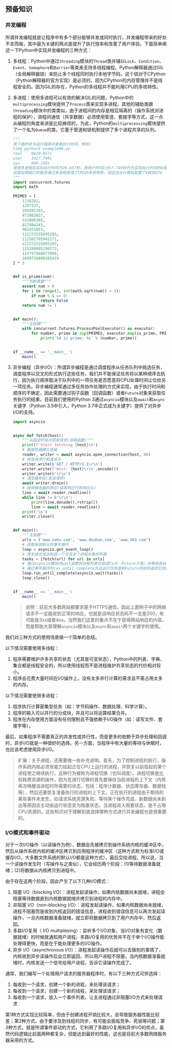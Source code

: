 ## 预备知识

### 并发编程

所谓并发编程就是让程序中有多个部分能够并发或同时执行，并发编程带来的好处不言而喻，其中最为关键的两点是提升了执行效率和改善了用户体验。下面简单阐述一下Python中实现并发编程的三种方式：

1. 多线程：Python中通过`threading`模块的`Thread`类并辅以`Lock`、`Condition`、`Event`、`Semaphore`和`Barrier`等类来支持多线程编程。Python解释器通过GIL（全局解释器锁）来防止多个线程同时执行本地字节码，这个锁对于CPython（Python解释器的官方实现）是必须的，因为CPython的内存管理并不是线程安全的。因为GIL的存在，Python的多线程并不能利用CPU的多核特性。

2. 多进程：使用多进程可以有效的解决GIL的问题，Python中的`multiprocessing`模块提供了`Process`类来实现多进程，其他的辅助类跟`threading`模块中的类类似，由于进程间的内存是相互隔离的（操作系统对进程的保护），进程间通信（共享数据）必须使用管道、套接字等方式，这一点从编程的角度来讲是比较麻烦的，为此，Python的`multiprocessing`模块提供了一个名为`Queue`的类，它基于管道和锁机制提供了多个进程共享的队列。

   ```python
   """
   用下面的命令运行程序并查看执行时间，例如：
   time python3 example06.py
   real    0m20.657s
   user    1m17.749s
   sys     0m0.158s
   使用多进程后实际执行时间为20.657秒，而用户时间1分17.749秒约为实际执行时间的4倍
   这就证明我们的程序通过多进程使用了CPU的多核特性，而且这台计算机配置了4核的CPU
   """
   import concurrent.futures
   import math
   
   PRIMES = [
       1116281,
       1297337,
       104395303,
       472882027,
       533000389,
       817504243,
       982451653,
       112272535095293,
       112582705942171,
       112272535095293,
       115280095190773,
       115797848077099,
       1099726899285419
   ] * 5
   
   
   def is_prime(num):
       """判断素数"""
       assert num > 0
       for i in range(2, int(math.sqrt(num)) + 1):
           if num % i == 0:
               return False
       return num != 1
   
   
   def main():
       """主函数"""
       with concurrent.futures.ProcessPoolExecutor() as executor:
           for number, prime in zip(PRIMES, executor.map(is_prime, PRIMES)):
               print('%d is prime: %s' % (number, prime))
   
   
   if __name__ == '__main__':
       main()
   ```

3. 异步编程（异步I/O）：所谓异步编程是通过调度程序从任务队列中挑选任务，调度程序以交叉的形式执行这些任务，我们并不能保证任务将以某种顺序去执行，因为执行顺序取决于队列中的一项任务是否愿意将CPU处理时间让位给另一项任务。异步编程通常通过多任务协作处理的方式来实现，由于执行时间和顺序的不确定，因此需要通过钩子函数（回调函数）或者`Future`对象来获取任务执行的结果。目前我们使用的Python 3通过`asyncio`模块以及`await`和`async`关键字（Python 3.5中引入，Python 3.7中正式成为关键字）提供了对异步I/O的支持。

   ```python
   import asyncio
   
   
   async def fetch(host):
       """从指定的站点抓取信息(协程函数)"""
       print(f'Start fetching {host}\n')
       # 跟服务器建立连接
       reader, writer = await asyncio.open_connection(host, 80)
       # 构造请求行和请求头
       writer.write(b'GET / HTTP/1.1\r\n')
       writer.write(f'Host: {host}\r\n'.encode())
       writer.write(b'\r\n')
       # 清空缓存区(发送请求)
       await writer.drain()
       # 接收服务器的响应(读取响应行和响应头)
       line = await reader.readline()
       while line != b'\r\n':
           print(line.decode().rstrip())
           line = await reader.readline()
       print('\n')
       writer.close()
   
   
   def main():
       """主函数"""
       urls = ('www.sohu.com', 'www.douban.com', 'www.163.com')
       # 获取系统默认的事件循环
       loop = asyncio.get_event_loop()
       # 用生成式语法构造一个包含多个协程对象的列表
       tasks = [fetch(url) for url in urls]
       # 通过asyncio模块的wait函数将协程列表包装成Task（Future子类）并等待其执行完成
       # 通过事件循环的run_until_complete方法运行任务直到Future完成并返回它的结果
       loop.run_until_complete(asyncio.wait(tasks))
       loop.close()
   
   
   if __name__ == '__main__':
       main()
   ```

   > 说明：目前大多数网站都要求基于HTTPS通信，因此上面例子中的网络请求不一定能收到正常的响应，也就是说响应状态码不一定是200，有可能是3xx或者4xx。当然我们这里的重点不在于获得网站响应的内容，而是帮助大家理解`asyncio`模块以及`async`和`await`两个关键字的使用。

我们对三种方式的使用场景做一个简单的总结。

以下情况需要使用多线程：

1. 程序需要维护许多共享的状态（尤其是可变状态），Python中的列表、字典、集合都是线程安全的，所以使用线程而不是进程维护共享状态的代价相对较小。
2. 程序会花费大量时间在I/O操作上，没有太多并行计算的需求且不需占用太多的内存。

以下情况需要使用多进程：

1. 程序执行计算密集型任务（如：字节码操作、数据处理、科学计算）。
2. 程序的输入可以并行的分成块，并且可以将运算结果合并。
3. 程序在内存使用方面没有任何限制且不强依赖于I/O操作（如：读写文件、套接字等）。

最后，如果程序不需要真正的并发性或并行性，而是更多的依赖于异步处理和回调时，异步I/O就是一种很好的选择。另一方面，当程序中有大量的等待与休眠时，也应该考虑使用异步I/O。

> 扩展：关于进程，还需要做一些补充说明。首先，为了控制进程的执行，操作系统内核必须有能力挂起正在CPU上运行的进程，并恢复以前挂起的某个进程使之继续执行，这种行为被称为进程切换（也叫调度）。进程切换是比较耗费资源的操作，因为在进行切换时首先要保存当前进程的上下文（内核再次唤醒该进程时所需要的状态，包括：程序计数器、状态寄存器、数据栈等），然后还要恢复准备执行的进程的上下文。正在执行的进程由于期待的某些事件未发生，如请求系统资源失败、等待某个操作完成、新数据尚未到达等原因会主动由运行状态变为阻塞状态，当进程进入阻塞状态，是不占用CPU资源的。这些知识对于理解到底选择哪种方式进行并发编程也是很重要的。

### I/O模式和事件驱动

对于一次I/O操作（以读操作为例），数据会先被拷贝到操作系统内核的缓冲区中，然后从操作系统内核的缓冲区拷贝到应用程序的缓冲区（这种方式称为标准I/O或缓存I/O，大多数文件系统的默认I/O都是这种方式），最后交给进程。所以说，当一个读操作发生时（写操作与之类似），它会经历两个阶段：(1)等待数据准备就绪；(2)将数据从内核拷贝到进程中。

由于存在这两个阶段，因此产生了以下几种I/O模式：

1. 阻塞 I/O（blocking I/O）：进程发起读操作，如果内核数据尚未就绪，进程会阻塞等待数据直到内核数据就绪并拷贝到进程的内存中。
2. 非阻塞 I/O（non-blocking I/O）：进程发起读操作，如果内核数据尚未就绪，进程不阻塞而是收到内核返回的错误信息，进程收到错误信息可以再次发起读操作，一旦内核数据准备就绪，就立即将数据拷贝到了用户内存中，然后返回。
3. 多路I/O复用（ I/O multiplexing）：监听多个I/O对象，当I/O对象有变化（数据就绪）的时候就通知用户进程。多路I/O复用的优势并不在于单个I/O操作能处理得更快，而是在于能处理更多的I/O操作。
4. 异步 I/O（asynchronous I/O）：进程发起读操作后就可以去做别的事情了，内核收到异步读操作后会立即返回，所以用户进程不阻塞，当内核数据准备就绪时，内核发送一个信号给用户进程，告诉它读操作完成了。

通常，我们编写一个处理用户请求的服务器程序时，有以下三种方式可供选择：

1. 每收到一个请求，创建一个新的进程，来处理该请求；
2. 每收到一个请求，创建一个新的线程，来处理该请求；
3. 每收到一个请求，放入一个事件列表，让主进程通过非阻塞I/O方式来处理请求

第1种方式实现比较简单，但由于创建进程开销比较大，会导致服务器性能比较差；第2种方式，由于要涉及到线程的同步，有可能会面临竞争、死锁等问题；第3种方式，就是所谓事件驱动的方式，它利用了多路I/O复用和异步I/O的优点，虽然代码逻辑比前面两种都复杂，但能达到最好的性能，这也是目前大多数网络服务器采用的方式。
